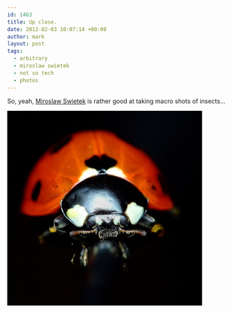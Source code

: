```yaml
---
id: 1463
title: Up close.
date: 2012-02-03 10:07:14 +00:00
author: mark
layout: post
tags:
  - arbitrary
  - miroslaw swietek
  - not so tech
  - photos
---
```

So, yeah, [Miroslaw Swietek](http://photo.net/photodb/member-photos?user_id=5928980) is rather good at taking macro shots of insects&#8230;

![Miroslaw Swietek's ladybird](/images/fromwp/2012/01/Miroslaw-Swietek-bug.jpg)
